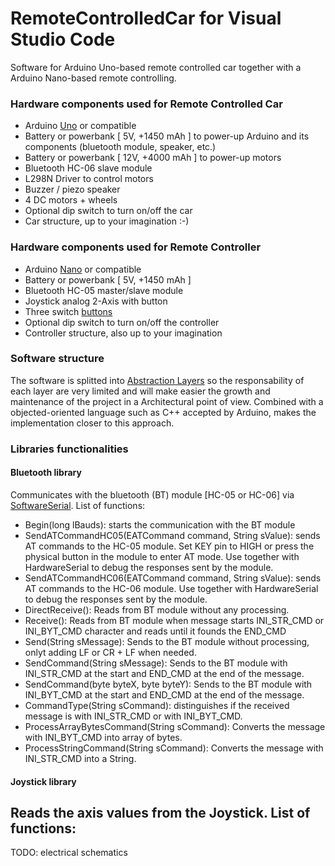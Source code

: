 # RemoteControlledCar for Visual Studio Code

Software for Arduino Uno-based remote controlled car together with a Arduino Nano-based remote controlling.

### Hardware components used for Remote Controlled Car

- Arduino [Uno](https://store.arduino.cc/arduino-uno-rev3) or compatible
- Battery or powerbank [ 5V,  +1450 mAh ] to power-up Arduino and its components (bluetooth module, speaker, etc.)
- Battery or powerbank [ 12V, +4000 mAh ] to power-up motors
- Bluetooth HC-06 slave module
- L298N Driver to control motors
- Buzzer / piezo speaker
- 4 DC motors + wheels
- Optional dip switch to turn on/off the car
- Car structure, up to your imagination :-)

### Hardware components used for Remote Controller

- Arduino [Nano](https://store.arduino.cc/arduino-nano) or compatible
- Battery or powerbank [ 5V,  +1450 mAh ]
- Bluetooth HC-05 master/slave module
- Joystick analog 2-Axis with button
- Three switch [buttons](https://www.arduino.cc/en/Tutorial/Switch)
- Optional dip switch to turn on/off the controller
- Controller structure, also up to your imagination

### Software structure

The software is splitted into [Abstraction Layers](https://en.wikipedia.org/wiki/Abstraction_layer) so the responsability of each layer are very limited and will make easier the growth and maintenance of the project in a Architectural point of view. Combined with a objected-oriented language such as C++ accepted by Arduino, makes the implementation closer to this approach.

### Libraries functionalities

#### Bluetooth library

Communicates with the bluetooth (BT) module [HC-05 or HC-06] via [SoftwareSerial](https://www.arduino.cc/en/Reference/SoftwareSerial). List of functions:
- Begin(long lBauds): starts the communication with the BT module
- SendATCommandHC05(EATCommand command, String sValue): sends AT commands to the HC-05 module. Set KEY pin to HIGH or press the physical button in the module to enter AT mode. Use together with HardwareSerial to debug the responses sent by the module.
- SendATCommandHC06(EATCommand command, String sValue): sends AT commands to the HC-06 module. Use together with HardwareSerial to debug the responses sent by the module.
- DirectReceive(): Reads from BT module without any processing.
- Receive(): Reads from BT module when message starts INI_STR_CMD or INI_BYT_CMD character and reads until it founds the END_CMD
- Send(String sMessage): Sends to the BT module without processing, onlyt adding LF or CR + LF when needed.
- SendCommand(String sMessage): Sends to the BT module with INI_STR_CMD at the start and END_CMD at the end of the message.
- SendCommand(byte byteX, byte byteY): Sends to the BT module with INI_BYT_CMD at the start and END_CMD at the end of the message.
- CommandType(String sCommand): distinguishes if the received message is with INI_STR_CMD or with INI_BYT_CMD.
- ProcessArrayBytesCommand(String sCommand): Converts the message with INI_BYT_CMD into array of bytes.
- ProcessStringCommand(String sCommand): Converts the message with INI_STR_CMD into a String.

#### Joystick library
Reads the axis values from the Joystick. List of functions:
- 

TODO: electrical schematics